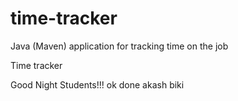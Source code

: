 # time-tracker
Java (Maven) application for tracking time on the job

Time tracker

Good Night Students!!!
ok
done
akash
biki
